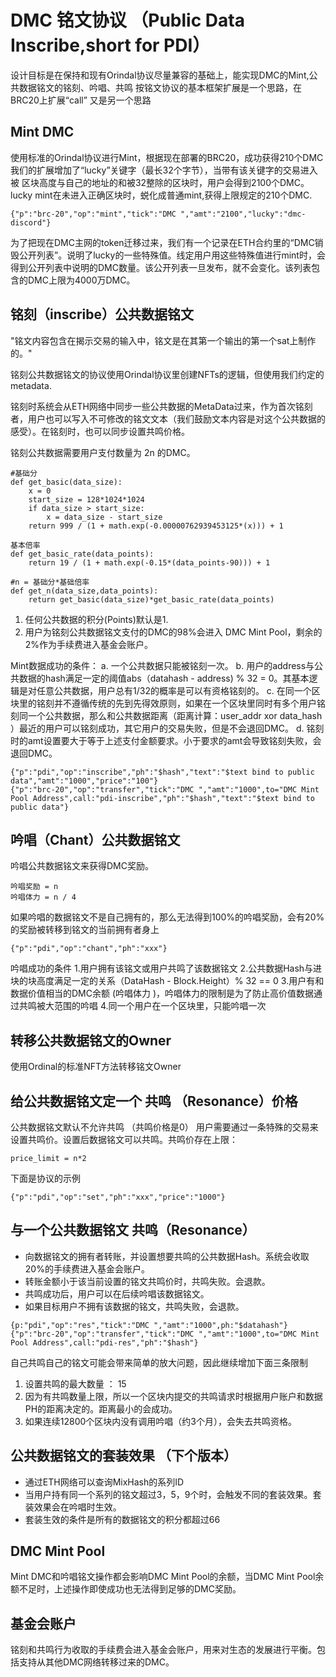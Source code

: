 # DMC 铭文协议 （Public Data Inscribe,short for PDI）
设计目标是在保持和现有Orindal协议尽量兼容的基础上，能实现DMC的Mint,公共数据铭文的铭刻、吟唱、共鸣
按铭文协议的基本框架扩展是一个思路，在BRC20上扩展“call” 又是另一个思路

## Mint DMC
使用标准的Orindal协议进行Mint，根据现在部署的BRC20，成功获得210个DMC
我们的扩展增加了“lucky”关键字（最长32个字节），当带有该关键字的交易进入被 区块高度与自己的地址的和被32整除的区块时，用户会得到2100个DMC。lucky mint在未进入正确区块时，蜕化成普通mint,获得上限规定的210个DMC.

```
{"p":"brc-20","op":"mint","tick":"DMC ","amt":"2100","lucky":"dmc-discord"}
```

为了把现在DMC主网的token迁移过来，我们有一个记录在ETH合约里的“DMC销毁公开列表”。说明了lucky的一些特殊值。线定用户用这些特殊值进行mint时，会得到公开列表中说明的DMC数量。该公开列表一旦发布，就不会变化。该列表包含的DMC上限为4000万DMC。

## 铭刻（inscribe）公共数据铭文
"铭文内容包含在揭示交易的输入中，铭文是在其第一个输出的第一个sat上制作的。" 

铭刻公共数据铭文的协议使用Orindal协议里创建NFTs的逻辑，但使用我们约定的metadata.

铭刻时系统会从ETH网络中同步一些公共数据的MetaData过来，作为首次铭刻者，用户也可以写入不可修改的铭文文本（我们鼓励文本内容是对这个公共数据的感受）。在铭刻时，也可以同步设置共鸣价格。

铭刻公共数据需要用户支付数量为 2n 的DMC。
```
#基础分
def get_basic(data_size):
    x = 0
    start_size = 128*1024*1024
    if data_size > start_size:
        x = data_size - start_size
    return 999 / (1 + math.exp(-0.00000762939453125*(x))) + 1

基本倍率 
def get_basic_rate(data_points):
    return 19 / (1 + math.exp(-0.15*(data_points-90))) + 1

#n = 基础分*基础倍率
def get_n(data_size,data_points):
    return get_basic(data_size)*get_basic_rate(data_points)
```
1. 任何公共数据的积分(Points)默认是1.
2. 用户为铭刻公共数据铭文支付的DMC的98%会进入 DMC Mint Pool，剩余的2%作为手续费进入基金会账户。

Mint数据成功的条件：
a. 一个公共数据只能被铭刻一次。
b. 用户的address与公共数据的hash满足一定的阈值abs（datahash - address) % 32 = 0。其基本逻辑是对任意公共数据，用户总有1/32的概率是可以有资格铭刻的。
c. 在同一个区块里的铭刻并不遵循传统的先到先得效原则，如果在一个区块里同时有多个用户铭刻同一个公共数据，那么和公共数据距离（距离计算：user_addr xor data_hash ）最近的用户可以铭刻成功，其它用户的交易失败，但是不会退回DMC。
d. 铭刻时的amt设置要大于等于上述支付金额要求。小于要求的amt会导致铭刻失败，会退回DMC。

```
{"p":"pdi","op":"inscribe","ph":"$hash","text":"$text bind to public data","amt":"1000","price":"100"}
{"p":"brc-20","op":"transfer","tick":"DMC ","amt":"1000",to="DMC Mint Pool Address",call:"pdi-inscribe","ph":"$hash","text":"$text bind to public data"}
```
## 吟唱（Chant）公共数据铭文
吟唱公共数据铭文来获得DMC奖励。
```
吟唱奖励 = n
吟唱体力 = n / 4
```

如果吟唱的数据铭文不是自己拥有的，那么无法得到100%的吟唱奖励，会有20%的奖励被转移到铭文的当前拥有者身上
```
{"p":"pdi","op":"chant","ph":"xxx"}

```
吟唱成功的条件
    1.用户拥有该铭文或用户共鸣了该数据铭文
    2.公共数据Hash与进块的块高度满足一定的关系（DataHash - Block.Height）% 32 == 0
    3.用户有和数据价值相当的DMC余额 (吟唱体力 )，吟唱体力的限制是为了防止高价值数据通过共鸣被大范围的吟唱
    4.同一个用户在一个区块里，只能吟唱一次

## 转移公共数据铭文的Owner
使用Ordinal的标准NFT方法转移铭文Owner

## 给公共数据铭文定一个 共鸣 （Resonance）价格
公共数据铭文默认不允许共鸣 （共鸣价格是0）
用户需要通过一条特殊的交易来设置共鸣价。设置后数据铭文可以共鸣。共鸣价存在上限：
```
price_limit = n*2
```
下面是协议的示例
```
{"p":"pdi","op":"set","ph":"xxx","price":"1000"}
```


## 与一个公共数据铭文 共鸣（Resonance）
- 向数据铭文的拥有者转账，并设置想要共鸣的公共数据Hash。系统会收取20%的手续费进入基金会账户。
- 转账金额小于该当前设置的铭文共鸣价时，共鸣失败。会退款。
- 共鸣成功后，用户可以在后续吟唱该数据铭文。
- 如果目标用户不拥有该数据的铭文，共鸣失败，会退款。
```
{p:"pdi","op":"res","tick":"DMC ","amt":"1000",ph:"$datahash"}
{"p":"brc-20","op":"transfer","tick":"DMC ","amt":"1000",to="DMC Mint Pool Address",call:"pdi-res","ph":"$hash"}
```
自己共鸣自己的铭文可能会带来简单的放大问题，因此继续增加下面三条限制
1. 设置共鸣的最大数量 ： 15
2. 因为有共鸣数量上限，所以一个区块内提交的共鸣请求时根据用户账户和数据PH的距离决定的。距离最小的会成功。
3. 如果连续12800个区块内没有调用吟唱（约3个月），会失去共鸣资格。

## 公共数据铭文的套装效果 （下个版本）
- 通过ETH网络可以查询MixHash的系列ID
- 当用户持有同一个系列的铭文超过3，5，9个时，会触发不同的套装效果。套装效果会在吟唱时生效。
- 套装生效的条件是所有的数据铭文的积分都超过66

## DMC Mint Pool
Mint DMC和吟唱铭文操作都会影响DMC Mint Pool的余额，当DMC Mint Pool余额不足时，上述操作即使成功也无法得到足够的DMC奖励。

## 基金会账户
铭刻和共鸣行为收取的手续费会进入基金会账户，用来对生态的发展进行平衡。包括支持从其他DMC网络转移过来的DMC。

